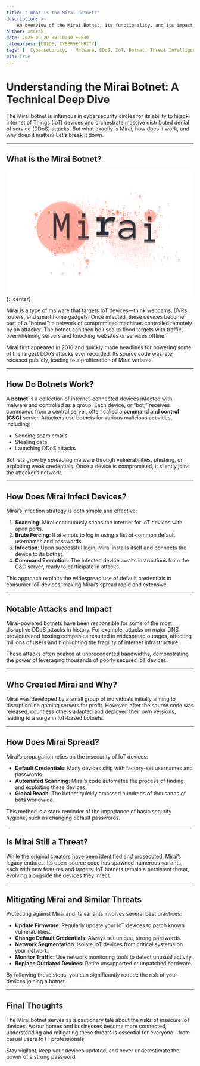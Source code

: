 ```yaml
---
title: " What is the Mirai Botnet?"
description: >-
    An overview of the Mirai Botnet, its functionality, and its impact on cybersecurity.
author: anorak
date: 2025-09-20 00:10:00 +0530
categories: [GUIDE, CYBERSECURITY]
tags: [  Cybersecurity,   Malware, DDoS, IoT, Botnet, Threat Intelligence, Incident Response, Vulnerability]
pin: True
---
```

# Understanding the Mirai Botnet: A Technical Deep Dive

The Mirai botnet is infamous in cybersecurity circles for its ability to hijack Internet of Things (IoT) devices and orchestrate massive distributed denial of service (DDoS) attacks. But what exactly is Mirai, how does it work, and why does it matter? Let’s break it down.

---

## What is the Mirai Botnet?


![Mirai Botnet](/assets/img/202509/mirai.png){: .center}

Mirai is a type of malware that targets IoT devices—think webcams, DVRs, routers, and smart home gadgets. Once infected, these devices become part of a “botnet”: a network of compromised machines controlled remotely by an attacker. The botnet can then be used to flood targets with traffic, overwhelming servers and knocking websites or services offline.

Mirai first appeared in 2016 and quickly made headlines for powering some of the largest DDoS attacks ever recorded. Its source code was later released publicly, leading to a proliferation of Mirai variants.

---

## How Do Botnets Work?

A **botnet** is a collection of internet-connected devices infected with malware and controlled as a group. Each device, or “bot,” receives commands from a central server, often called a **command and control (C&C)** server. Attackers use botnets for various malicious activities, including:

- Sending spam emails
- Stealing data
- Launching DDoS attacks

Botnets grow by spreading malware through vulnerabilities, phishing, or exploiting weak credentials. Once a device is compromised, it silently joins the attacker’s network.

---

## How Does Mirai Infect Devices?

Mirai’s infection strategy is both simple and effective:

1. **Scanning**: Mirai continuously scans the internet for IoT devices with open ports.
2. **Brute Forcing**: It attempts to log in using a list of common default usernames and passwords.
3. **Infection**: Upon successful login, Mirai installs itself and connects the device to its botnet.
4. **Command Execution**: The infected device awaits instructions from the C&C server, ready to participate in attacks.

This approach exploits the widespread use of default credentials in consumer IoT devices, making Mirai’s spread rapid and extensive.

---

## Notable Attacks and Impact

Mirai-powered botnets have been responsible for some of the most disruptive DDoS attacks in history. For example, attacks on major DNS providers and hosting companies resulted in widespread outages, affecting millions of users and highlighting the fragility of internet infrastructure.

These attacks often peaked at unprecedented bandwidths, demonstrating the power of leveraging thousands of poorly secured IoT devices.

---

## Who Created Mirai and Why?

Mirai was developed by a small group of individuals initially aiming to disrupt online gaming servers for profit. However, after the source code was released, countless others adapted and deployed their own versions, leading to a surge in IoT-based botnets.

---

## How Does Mirai Spread?

Mirai’s propagation relies on the insecurity of IoT devices:

- **Default Credentials**: Many devices ship with factory-set usernames and passwords.
- **Automated Scanning**: Mirai’s code automates the process of finding and exploiting these devices.
- **Global Reach**: The botnet quickly amassed hundreds of thousands of bots worldwide.

This method is a stark reminder of the importance of basic security hygiene, such as changing default passwords.

---

## Is Mirai Still a Threat?

While the original creators have been identified and prosecuted, Mirai’s legacy endures. Its open-source code has spawned numerous variants, each with new features and targets. IoT botnets remain a persistent threat, evolving alongside the devices they infect.

---

## Mitigating Mirai and Similar Threats

Protecting against Mirai and its variants involves several best practices:

- **Update Firmware**: Regularly update your IoT devices to patch known vulnerabilities.
- **Change Default Credentials**: Always set unique, strong passwords.
- **Network Segmentation**: Isolate IoT devices from critical systems on your network.
- **Monitor Traffic**: Use network monitoring tools to detect unusual activity.
- **Replace Outdated Devices**: Retire unsupported or unpatched hardware.

By following these steps, you can significantly reduce the risk of your devices joining a botnet.

---

## Final Thoughts

The Mirai botnet serves as a cautionary tale about the risks of insecure IoT devices. As our homes and businesses become more connected, understanding and mitigating these threats is essential for everyone—from casual users to IT professionals.

Stay vigilant, keep your devices updated, and never underestimate the power of a strong password.

